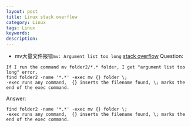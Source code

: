 ```yaml
---
layout: post
title: Linux stack overflow
category: Linux
tags: Linux
keywords:
description:
---
```


- mv大量文件报错`mv: Argument list too long`
[stack overflow](https://stackoverflow.com/questions/11942422/moving-large-number-of-files)
Question:
```
If I run the command mv folder2/*.* folder, I get "argument list too long" error.
find folder2 -name '*.*' -exec mv {} folder \;
-exec runs any command,  {} inserts the filename found, \; marks the end of the exec command.
```
Answer:
```
find folder2 -name '*.*' -exec mv {} folder \;
-exec runs any command,  {} inserts the filename found, \; marks the end of the exec command.
```
